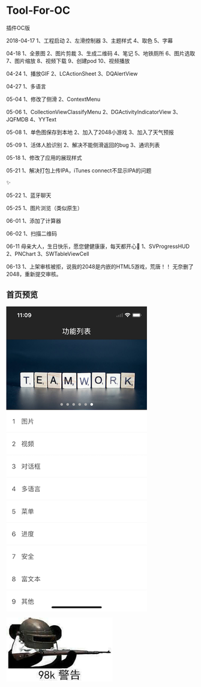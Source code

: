 # Tool-For-OC
插件OC版

2018-04-17
1、工程启动
2、左滑控制器
3、主题样式
4、取色
5、字幕

04-18
1、全景图
2、图片剪裁
3、生成二维码
4、笔记
5、地铁厕所
6、图片选取
7、图片缩放
8、视频下载
9、创建pod
10、视频播放

04-24
1、播放GIF
2、LCActionSheet
3、DQAlertView

04-27
1、多语言

05-04
1、修改了侧滑
2、ContextMenu

05-06
1、CollectionViewClassifyMenu
2、DGActivityIndicatorView
3、JQFMDB
4、YYText

05-08
1、单色图保存到本地
2、加入了2048小游戏
3、加入了天气预报

05-09
1、活体人脸识别
2、解决不能侧滑返回的bug
3、通讯列表

05-18
1、修改了应用的展现样式


05-21
1、解决打包上传IPA，iTunes connect不显示IPA的问题

✨

05-22
1、蓝牙聊天

05-25
1、图片浏览（类似原生）

06-01
1、添加了计算器

06-02
1、扫描二维码

06-11 母亲大人，生日快乐，愿您健健康康，每天都开心🌹
1、SVProgressHUD
2、PNChart
3、SWTableViewCell

06-13
1、上架审核被拒，说我的2048是内嵌的HTML5游戏，荒唐！！
      无奈删了2048，重新提交审核。


## 首页预览

![](images/首页.png)

![](images/98k警告.jpg "皮一下很开心")






